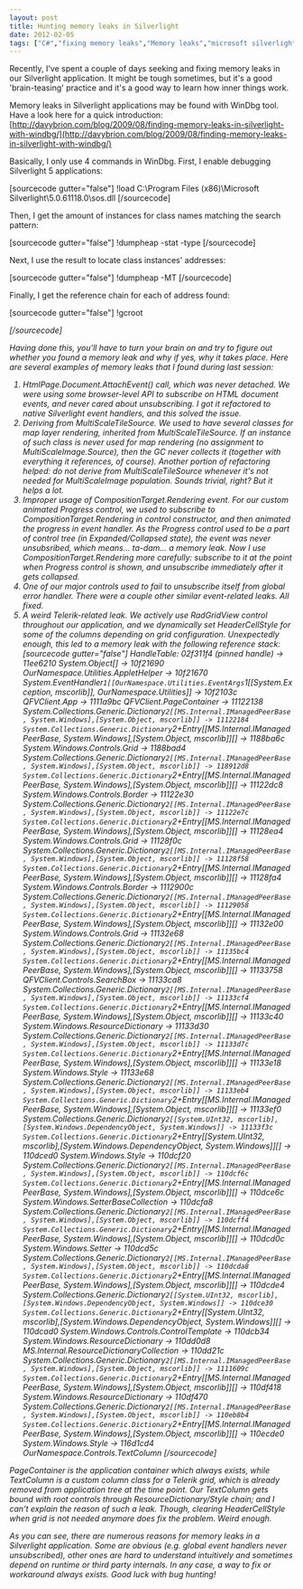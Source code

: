 ```yaml
---
layout: post
title: Hunting memory leaks in Silverlight
date: 2012-02-05
tags: ["C#","fixing memory leaks","Memory leaks","microsoft silverlight","Silverlight","WinDbg"]
---
```


Recently, I've spent a couple of days seeking and fixing memory leaks in our Silverlight application. It might be tough sometimes, but it's a good 'brain-teasing' practice and it's a good way to learn how inner things work.

Memory leaks in Silverlight applications may be found with WinDbg tool. Have a look here for a quick introduction:
[http://davybrion.com/blog/2009/08/finding-memory-leaks-in-silverlight-with-windbg/](http://davybrion.com/blog/2009/08/finding-memory-leaks-in-silverlight-with-windbg/)

Basically, I only use 4 commands in WinDbg. First, I enable debugging Silverlight 5 applications:

[sourcecode gutter="false"]
!load C:\Program Files (x86)\Microsoft Silverlight\5.0.61118.0\sos.dll
[/sourcecode]

Then, I get the amount of instances for class names matching the search pattern:

[sourcecode gutter="false"]
!dumpheap -stat -type <type name>
[/sourcecode]

Next, I use the result to locate class instances' addresses:

[sourcecode gutter="false"]
!dumpheap -MT <MT from previous>
[/sourcecode]

Finally, I get the reference chain for each of address found:

[sourcecode gutter="false"]
!gcroot <address>
[/sourcecode]

Having done this, you'll have to turn your brain on and try to figure out whether you found a memory leak and why if yes, why it takes place. Here are several examples of memory leaks that I found during last session:
1. HtmlPage.Document.AttachEvent() call, which was never detached. We were using some browser-level API to subscribe on HTML document events, and never cared about unsubscribing. I got it refactored to native Silverlight event handlers, and this solved the issue.
2. Deriving from MultiScaleTileSource. We used to have several classes for map layer rendering, inherited from MultiScaleTileSource. If an instance of such class is never used for map rendering (no assignment to MultiScaleImage.Source), then the GC never collects it (together with everything it references, of course). Another portion of refactoring helped: do not derive from MultiScaleTileSource whenever it's not needed for MultiScaleImage population. Sounds trivial, right? But it helps a lot.
3. Improper usage of CompositionTarget.Rendering event. For our custom animated Progress control, we used to subscribe to CompositionTarget.Rendering in control constructor, and then animated the progress in event handler. As the Progress control used to be a part of control tree (in Expanded/Collapsed state), the event was never unsubsribed, which means... ta-dam... a memory leak. Now I use CompositionTarget.Rendering more carefully: subscribe to it at the point when Progress control is shown, and unsubscribe immediately after it gets collapsed.
4. One of our major controls used to fail to unsubscribe itself from global error handler. There were a couple other similar event-related leaks. All fixed.
5. A weird Telerik-related leak. We actively use RadGridView control throughout our application, and we dynamically set HeaderCellStyle for some of the columns depending on grid configuration. Unexpectedly enough, this led to a memory leak with the following reference stack:
[sourcecode gutter="false"]
HandleTable:
    02f311f4 (pinned handle)
    -> 11ee6210 System.Object[]
    -> 10f21690 OurNamespace.Utilities.AppletHelper
    -> 10f21670 System.EventHandler`1[[OurNamespace.Utilities.EventArgs`1[[System.Exception, mscorlib]], OurNamespace.Utilities]]
    -> 10f2103c QFVClient.App
    -> 1111a9bc QFVClient.PageContainer
    -> 11122138 System.Collections.Generic.Dictionary`2[[MS.Internal.IManagedPeerBase, System.Windows],[System.Object, mscorlib]]
    -> 11122184 System.Collections.Generic.Dictionary`2+Entry[[MS.Internal.IManagedPeerBase, System.Windows],[System.Object, mscorlib]][]
    -> 1188ba6c System.Windows.Controls.Grid
    -> 1188bad4 System.Collections.Generic.Dictionary`2[[MS.Internal.IManagedPeerBase, System.Windows],[System.Object, mscorlib]]
    -> 118912d8 System.Collections.Generic.Dictionary`2+Entry[[MS.Internal.IManagedPeerBase, System.Windows],[System.Object, mscorlib]][]
    -> 11122dc8 System.Windows.Controls.Border
    -> 11122e30 System.Collections.Generic.Dictionary`2[[MS.Internal.IManagedPeerBase, System.Windows],[System.Object, mscorlib]]
    -> 11122e7c System.Collections.Generic.Dictionary`2+Entry[[MS.Internal.IManagedPeerBase, System.Windows],[System.Object, mscorlib]][]
    -> 11128ea4 System.Windows.Controls.Grid
    -> 11128f0c System.Collections.Generic.Dictionary`2[[MS.Internal.IManagedPeerBase, System.Windows],[System.Object, mscorlib]]
    -> 11128f58 System.Collections.Generic.Dictionary`2+Entry[[MS.Internal.IManagedPeerBase, System.Windows],[System.Object, mscorlib]][]
    -> 11128fa4 System.Windows.Controls.Border
    -> 1112900c System.Collections.Generic.Dictionary`2[[MS.Internal.IManagedPeerBase, System.Windows],[System.Object, mscorlib]]
    -> 11129058 System.Collections.Generic.Dictionary`2+Entry[[MS.Internal.IManagedPeerBase, System.Windows],[System.Object, mscorlib]][]
    -> 11132e00 System.Windows.Controls.Grid
    -> 11132e68 System.Collections.Generic.Dictionary`2[[MS.Internal.IManagedPeerBase, System.Windows],[System.Object, mscorlib]]
    -> 11135bc4 System.Collections.Generic.Dictionary`2+Entry[[MS.Internal.IManagedPeerBase, System.Windows],[System.Object, mscorlib]][]
    -> 11133758 QFVClient.Controls.SearchBox
    -> 11133ca8 System.Collections.Generic.Dictionary`2[[MS.Internal.IManagedPeerBase, System.Windows],[System.Object, mscorlib]]
    -> 11133cf4 System.Collections.Generic.Dictionary`2+Entry[[MS.Internal.IManagedPeerBase, System.Windows],[System.Object, mscorlib]][]
    -> 11133c40 System.Windows.ResourceDictionary
    -> 11133d30 System.Collections.Generic.Dictionary`2[[MS.Internal.IManagedPeerBase, System.Windows],[System.Object, mscorlib]]
    -> 11133d7c System.Collections.Generic.Dictionary`2+Entry[[MS.Internal.IManagedPeerBase, System.Windows],[System.Object, mscorlib]][]
    -> 11133e18 System.Windows.Style
    -> 11133e68 System.Collections.Generic.Dictionary`2[[MS.Internal.IManagedPeerBase, System.Windows],[System.Object, mscorlib]]
    -> 11133eb4 System.Collections.Generic.Dictionary`2+Entry[[MS.Internal.IManagedPeerBase, System.Windows],[System.Object, mscorlib]][]
    -> 11133ef0 System.Collections.Generic.Dictionary`2[[System.UInt32, mscorlib],[System.Windows.DependencyObject, System.Windows]]
    -> 11133f3c System.Collections.Generic.Dictionary`2+Entry[[System.UInt32, mscorlib],[System.Windows.DependencyObject, System.Windows]][]
    -> 110dced0 System.Windows.Style
    -> 110dcf20 System.Collections.Generic.Dictionary`2[[MS.Internal.IManagedPeerBase, System.Windows],[System.Object, mscorlib]]
    -> 110dcf6c System.Collections.Generic.Dictionary`2+Entry[[MS.Internal.IManagedPeerBase, System.Windows],[System.Object, mscorlib]][]
    -> 110dce6c System.Windows.SetterBaseCollection
    -> 110dcfa8 System.Collections.Generic.Dictionary`2[[MS.Internal.IManagedPeerBase, System.Windows],[System.Object, mscorlib]]
    -> 110dcff4 System.Collections.Generic.Dictionary`2+Entry[[MS.Internal.IManagedPeerBase, System.Windows],[System.Object, mscorlib]][]
    -> 110dcd0c System.Windows.Setter
    -> 110dcd5c System.Collections.Generic.Dictionary`2[[MS.Internal.IManagedPeerBase, System.Windows],[System.Object, mscorlib]]
    -> 110dcda8 System.Collections.Generic.Dictionary`2+Entry[[MS.Internal.IManagedPeerBase, System.Windows],[System.Object, mscorlib]][]
    -> 110dcde4 System.Collections.Generic.Dictionary`2[[System.UInt32, mscorlib],[System.Windows.DependencyObject, System.Windows]]
    -> 110dce30 System.Collections.Generic.Dictionary`2+Entry[[System.UInt32, mscorlib],[System.Windows.DependencyObject, System.Windows]][]
    -> 110dcad0 System.Windows.Controls.ControlTemplate
    -> 110dcb34 System.Windows.ResourceDictionary
    -> 110dd0d8 MS.Internal.ResourceDictionaryCollection
    -> 110dd21c System.Collections.Generic.Dictionary`2[[MS.Internal.IManagedPeerBase, System.Windows],[System.Object, mscorlib]]
    -> 1111609c System.Collections.Generic.Dictionary`2+Entry[[MS.Internal.IManagedPeerBase, System.Windows],[System.Object, mscorlib]][]
    -> 110df418 System.Windows.ResourceDictionary
    -> 110df470 System.Collections.Generic.Dictionary`2[[MS.Internal.IManagedPeerBase, System.Windows],[System.Object, mscorlib]]
    -> 110eb8b4 System.Collections.Generic.Dictionary`2+Entry[[MS.Internal.IManagedPeerBase, System.Windows],[System.Object, mscorlib]][]
    -> 110ecde0 System.Windows.Style
    -> 116d1cd4 OurNamespace.Controls.TextColumn
[/sourcecode]

PageContainer is the application container which always exists, while TextColumn is a custom column class for a Telerik grid, which is already removed from application tree at the time point. Our TextColumn gets bound with root controls through ResourceDictionary/Style chain; and I can't explain the reason of such a leak. Though, clearing HeaderCellStyle when grid is not needed anymore does fix the problem. Weird enough.

As you can see, there are numerous reasons for memory leaks in a Silverlight application. Some are obvious (e.g. global event handlers never unsubscribed), other ones are hard to understand intuitively and sometimes depend on runtime or third party internals. In any case, a way to fix or workaround always exists. Good luck with bug hunting!
